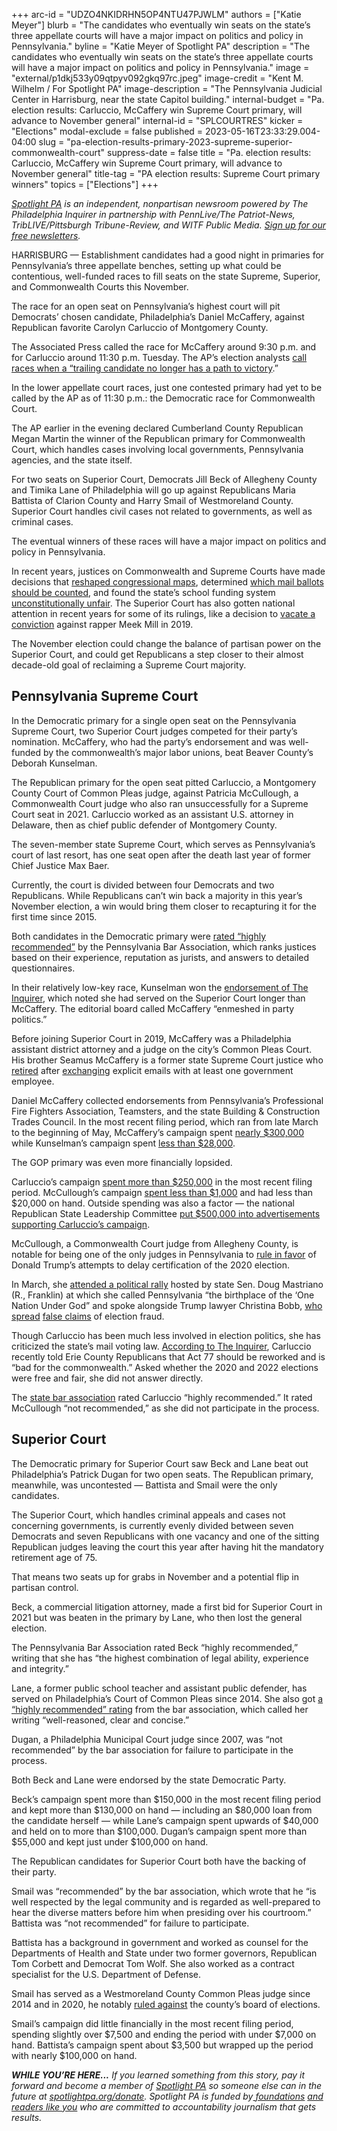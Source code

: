 +++
arc-id = "UDZO4NKIDRHN5OP4NTU47PJWLM"
authors = ["Katie Meyer"]
blurb = "The candidates who eventually win seats on the state’s three appellate courts will have a major impact on politics and policy in Pennsylvania."
byline = "Katie Meyer of Spotlight PA"
description = "The candidates who eventually win seats on the state’s three appellate courts will have a major impact on politics and policy in Pennsylvania."
image = "external/p1dkj533y09qtpyv092gkq97rc.jpeg"
image-credit = "Kent M. Wilhelm / For Spotlight PA"
image-description = "The Pennsylvania Judicial Center in Harrisburg, near the state Capitol building."
internal-budget = "Pa. election results: Carluccio, McCaffery win Supreme Court primary, will advance to November general"
internal-id = "SPLCOURTRES"
kicker = "Elections"
modal-exclude = false
published = 2023-05-16T23:33:29.004-04:00
slug = "pa-election-results-primary-2023-supreme-superior-commonwealth-court"
suppress-date = false
title = "Pa. election results: Carluccio, McCaffery win Supreme Court primary, will advance to November general"
title-tag = "PA election results: Supreme Court primary winners"
topics = ["Elections"]
+++

<a href="https://www.spotlightpa.org/"><i>Spotlight PA</i></a><i> is an independent, nonpartisan newsroom powered by The Philadelphia Inquirer in partnership with PennLive/The Patriot-News, TribLIVE/Pittsburgh Tribune-Review, and WITF Public Media. </i><a href="https://www.spotlightpa.org/newsletters"><i>Sign up for our free newsletters</i></a><i>.</i>

HARRISBURG — Establishment candidates had a good night in primaries for Pennsylvania’s three appellate benches, setting up what could be contentious, well-funded races to fill seats on the state Supreme, Superior, and Commonwealth Courts this November.

The race for an open seat on Pennsylvania’s highest court will pit Democrats’ chosen candidate, Philadelphia’s Daniel McCaffery, against Republican favorite Carolyn Carluccio of Montgomery County.

The Associated Press called the race for McCaffery around 9:30 p.m. and for Carluccio around 11:30 p.m. Tuesday. The AP’s election analysts <a href="https://www.ap.org/about/our-role-in-elections/how-we-call-races">call races when a “trailing candidate no longer has a path to victory</a>.”

<script src="https://www.spotlightpa.org/embed.js" async></script><div data-spl-embed-version="1" data-spl-src="https://www.spotlightpa.org/embeds/newsletter/"></div>


In the lower appellate court races, just one contested primary had yet to be called by the AP as of 11:30 p.m.: the Democratic race for Commonwealth Court. 

The AP earlier in the evening declared Cumberland County Republican Megan Martin the winner of the Republican primary for Commonwealth Court, which handles cases involving local governments, Pennsylvania agencies, and the state itself.

For two seats on Superior Court, Democrats Jill Beck of Allegheny County and Timika Lane of Philadelphia will go up against Republicans Maria Battista of Clarion County and Harry Smail of Westmoreland County. Superior Court handles civil cases not related to governments, as well as criminal cases.

The eventual winners of these races will have a major impact on politics and policy in Pennsylvania.

In recent years, justices on Commonwealth and Supreme Courts have made decisions that <a href="https://www.spotlightpa.org/news/2022/03/pennsylvania-redistricting-supreme-court-congressional-map-reasons/">reshaped congressional maps</a>, determined <a href="https://www.cbsnews.com/pittsburgh/news/pennsylvania-supreme-court-ballots-undated-envelopes-wont-count/">which mail ballots should be counted</a>, and found the state’s school funding system <a href="https://www.spotlightpa.org/news/2023/02/pa-public-school-funding-lawsuit-state-budget-billions/">unconstitutionally unfair</a>. The Superior Court has also gotten national attention in recent years for some of its rulings, like a decision to <a href="https://www.nytimes.com/2019/07/24/arts/music/meek-mill-new-trial.html">vacate a conviction</a> against rapper Meek Mill in 2019.

The November election could change the balance of partisan power on the Superior Court, and could get Republicans a step closer to their almost decade-old goal of reclaiming a Supreme Court majority.

## Pennsylvania Supreme Court

In the Democratic primary for a single open seat on the Pennsylvania Supreme Court, two Superior Court judges competed for their party’s nomination. McCaffery, who had the party’s endorsement and was well-funded by the commonwealth’s major labor unions, beat Beaver County’s Deborah Kunselman.

The Republican primary for the open seat pitted Carluccio, a Montgomery County Court of Common Pleas judge, against Patricia McCullough, a Commonwealth Court judge who also ran unsuccessfully for a Supreme Court seat in 2021. Carluccio worked as an assistant U.S. attorney in Delaware, then as chief public defender of Montgomery County.

The seven-member state Supreme Court, which serves as Pennsylvania’s court of last resort, has one seat open after the death last year of former Chief Justice Max Baer.

Currently, the court is divided between four Democrats and two Republicans. While Republicans can’t win back a majority in this year’s November election, a win would bring them closer to recapturing it for the first time since 2015.

Both candidates in the Democratic primary were <a href="https://www.spotlightpa.org/news/2023/03/pa-election-primary-2023-supreme-court-candidates/#spl-car">rated “highly recommended”</a> by the Pennsylvania Bar Association, which ranks justices based on their experience, reputation as jurists, and answers to detailed questionnaires.

In their relatively low-key race, Kunselman won the <a href="https://www.inquirer.com/opinion/editorials/deborah-kunselman-carolyn-carluccio-supreme-court-judicial-endorsement-20230512.html">endorsement of The Inquirer</a>, which noted she had served on the Superior Court longer than McCaffery. The editorial board called McCaffery “enmeshed in party politics.”

Before joining Superior Court in 2019, McCaffery was a Philadelphia assistant district attorney and a judge on the city’s Common Pleas Court. His brother Seamus McCaffery is a former state Supreme Court justice who <a href="https://whyy.org/articles/pa-supreme-court-justice-seamus-mccaffery-retires-under-email-cloud/">retired</a> after <a href="https://www.pennlive.com/midstate/2014/10/supreme_court_justice_seamus_m.html#:~:text=That's%20not%20an%20excuse%2C%20just,%2C%20I%20am%20truly%20sorry.%22">exchanging</a> explicit emails with at least one government employee.

Daniel McCaffery collected endorsements from Pennsylvania’s Professional Fire Fighters Association, Teamsters, and the state Building &amp; Construction Trades Council. In the most recent filing period, which ran from late March to the beginning of May, McCaffery’s campaign spent <a href="https://www.campaignfinanceonline.pa.gov/Pages/ShowReport.aspx?ReportID=389111&isStatement=0&is24Hour=0">nearly $300,000</a> while Kunselman’s campaign spent <a href="https://www.campaignfinanceonline.pa.gov/Pages/ShowReport.aspx?ReportID=388035&isStatement=0&is24Hour=0">less than $28,000</a>.

The GOP primary was even more financially lopsided.

Carluccio’s campaign <a href="https://www.campaignfinanceonline.pa.gov/Pages/ShowReport.aspx?ReportID=387066&isStatement=0&is24Hour=0">spent more than $250,000</a> in the most recent filing period. McCullough’s campaign <a href="https://www.campaignfinanceonline.pa.gov/Pages/ShowReport.aspx?ReportID=388937&isStatement=0&is24Hour=0">spent less than $1,000</a> and had less than $20,000 on hand. Outside spending was also a factor — the national Republican State Leadership Committee <a href="https://twitter.com/StephenJ_Caruso/status/1657060716132683778?s=20">put $500,000 into advertisements supporting Carluccio’s campaign</a>.

McCullough, a Commonwealth Court judge from Allegheny County, is notable for being one of the only judges in Pennsylvania to <a href="https://apnews.com/article/joe-biden-pennsylvania-mike-kelly-elections-tom-wolf-c79f3356b29a1a25ff5eabfb059f3a5c">rule in favor</a> of Donald Trump’s attempts to delay certification of the 2020 election.

In March, she <a href="https://mobile.twitter.com/KiraResistance/status/1634755659194351617">attended a political rally</a> hosted by state Sen. Doug Mastriano (R., Franklin) at which she called Pennsylvania “the birthplace of the ‘One Nation Under God” and spoke alongside Trump lawyer Christina Bobb, <a href="https://www.newsweek.com/donald-trump-lawyer-christina-bobb-urges-him-not-let-go-2020-election-future-investigation-1777679">who spread</a> <a href="https://www.washingtonpost.com/investigations/electors-giuliani-trump-electoral-college/2022/01/20/687e3698-7587-11ec-8b0a-bcfab800c430_story.html">false claims</a> of election fraud.

Though Carluccio has been much less involved in election politics, she has criticized the state’s mail voting law. <a href="https://www.inquirer.com/politics/clout/philadelphia-sheriff-rochelle-bilal-democratic-primary-retracted-claim-20230505.html">According to The Inquirer</a>, Carluccio recently told Erie County Republicans that Act 77 should be reworked and is “bad for the commonwealth.” Asked whether the 2020 and 2022 elections were free and fair, she did not answer directly.

The <a href="https://www.pabar.org/site/For-Lawyers/Committees-Commissions/Judicial-Evaluation/Resources/JEC-Ratings/2023/Supreme-Court">state bar association</a> rated Carluccio “highly recommended.” It rated McCullough “not recommended,” as she did not participate in the process.

## Superior Court

The Democratic primary for Superior Court saw Beck and Lane beat out Philadelphia’s Patrick Dugan for two open seats. The Republican primary, meanwhile, was uncontested — Battista and Smail were the only candidates.

The Superior Court, which handles criminal appeals and cases not concerning governments, is currently evenly divided between seven Democrats and seven Republicans with one vacancy and one of the sitting Republican judges leaving the court this year after having hit the mandatory retirement age of 75.

That means two seats up for grabs in November and a potential flip in partisan control.

Beck, a commercial litigation attorney, made a first bid for Superior Court in 2021 but was beaten in the primary by Lane, who then lost the general election.

The Pennsylvania Bar Association rated Beck “highly recommended,” writing that she has “the highest combination of legal ability, experience and integrity.”

Lane, a former public school teacher and assistant public defender, has served on Philadelphia’s Court of Common Pleas since 2014. She also got <a href="https://www.pabar.org/site/News-and-Publications/News/News-Releases/2023/Feb/Pennsylvania-Bar-Association-Judicial-Evaluation-Commission-Releases-Second-Round-of-2023-Ratings-for-Potential-Candidates-to-Fill-Seats-on-Pennsylvania-Appellate-Courts">a “highly recommended” rating</a> from the bar association, which called her writing “well-reasoned, clear and concise.”

Dugan, a Philadelphia Municipal Court judge since 2007, was “not recommended” by the bar association for failure to participate in the process.

<script src="https://www.spotlightpa.org/embed.js" async></script><div data-spl-embed-version="1" data-spl-src="https://www.spotlightpa.org/embeds/donate/?eyebrow_text=SPRING%20MEMBER%20DRIVE&teaser_text=Before%20you%20continue...%20This%20vital%20public-service%20journalism%20is%20only%20possible%20with%20your%20support.%20%3Cb%3EMake%20a%20gift%20to%20Spotlight%20PA%20now%20and%20it%20will%20be%20DOUBLED%20as%20part%20of%20our%20Spring%20Member%20Drive.%3C%2Fb%3E&cta_text=GET%20YOUR%20GIFT%20DOUBLED"></div>


Both Beck and Lane were endorsed by the state Democratic Party.

Beck’s campaign spent more than $150,000 in the most recent filing period and kept more than $130,000 on hand — including an $80,000 loan from the candidate herself — while Lane’s campaign spent upwards of $40,000 and held on to more than $100,000. Dugan’s campaign spent more than $55,000 and kept just under $100,000 on hand.

The Republican candidates for Superior Court both have the backing of their party.

Smail was “recommended” by the bar association, which wrote that he “is well respected by the legal community and is regarded as well-prepared to hear the diverse matters before him when presiding over his courtroom.” Battista was “not recommended” for failure to participate.

Battista has a background in government and worked as counsel for the Departments of Health and State under two former governors, Republican Tom Corbett and Democrat Tom Wolf. She also worked as a contract specialist for the U.S. Department of Defense.

Smail has served as a Westmoreland County Common Pleas judge since 2014 and in 2020, he notably <a href="https://triblive.com/local/westmoreland/westmoreland-judge-tosses-more-than-200-ballots-elections-board-wanted-counted/">ruled against</a> the county’s board of elections.

Smail’s campaign did little financially in the most recent filing period, spending slightly over $7,500 and ending the period with under $7,000 on hand. Battista’s campaign spent about $3,500 but wrapped up the period with nearly $100,000 on hand.

<i><b>WHILE YOU’RE HERE...</b></i><i> If you learned something from this story, pay it forward and become a member of </i><a href="https://www.spotlightpa.org/"><i>Spotlight PA</i></a><i> so someone else can in the future at </i><a href="http://spotlightpa.org/donate"><i>spotlightpa.org/donate</i></a><i>. Spotlight PA is funded by</i><a href="https://www.spotlightpa.org/support"><i> foundations</i></a><i> </i><a href="https://www.spotlightpa.org/support"><i>and readers like you</i></a><i> who are committed to accountability journalism that gets results.</i>
